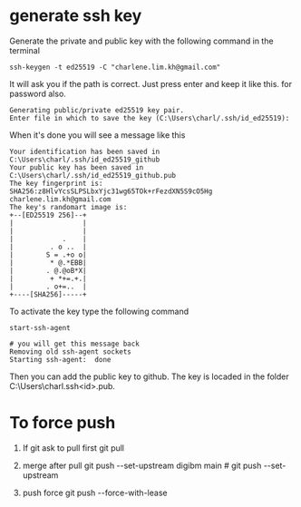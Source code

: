 # generate ssh key


Generate the private and public key with the following command in the terminal

    ssh-keygen -t ed25519 -C "charlene.lim.kh@gmail.com"

It will ask you if the path is correct. Just press enter and keep it like this. for password also.

    Generating public/private ed25519 key pair.
    Enter file in which to save the key (C:\Users\charl/.ssh/id_ed25519):

When it's done you will see a message like this

    Your identification has been saved in C:\Users\charl/.ssh/id_ed25519_github
    Your public key has been saved in C:\Users\charl/.ssh/id_ed25519_github.pub
    The key fingerprint is:
    SHA256:z8HlvYcsSLPSLbxYjc31wg65TOk+rFezdXN5S9cO5Hg charlene.lim.kh@gmail.com
    The key's randomart image is:
    +--[ED25519 256]--+
    |                 |
    |                 |
    |            .    |
    |         . o ..  |
    |        S = .+o o|
    |         * @.*EBB|
    |        . @.@oB*X|
    |         + *+=.+.|
    |        . o+=..  |
    +----[SHA256]-----+

To activate the key type the following command

    start-ssh-agent

    # you will get this message back 
    Removing old ssh-agent sockets
    Starting ssh-agent:  done

Then you can add the public key to github. The key is locaded in the folder C:\Users\charl\.ssh\<id>.pub.

# To force push

1. If git ask to pull first
    git pull

2. merge after pull
    git push --set-upstream digibm main   # git push --set-upstream <project> <branch>

3. push force
    git push --force-with-lease